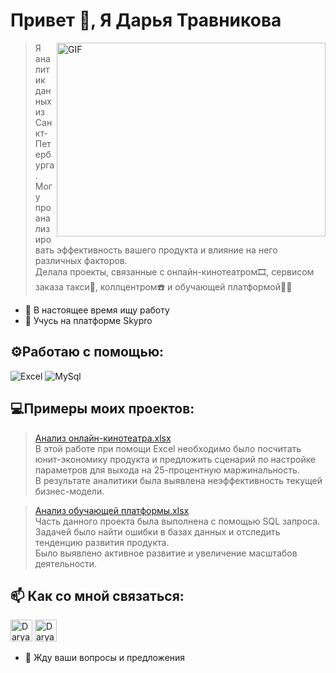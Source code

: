# Привет 👋, Я Дарья Травникова

<img align="right" alt="GIF" width="430px" height="310px"  src="https://media.giphy.com/media/xsE65jaPsUKUo/giphy.gif" />

> Я аналитик данных из Санкт-Петербурга.\
> Могу проанализировать эффективность вашего продукта и влияние на него различных факторов.\
> Делала проекты, связанные с онлайн-кинотеатром🎞️, сервисом заказа такси🚕, коллцентром☎️ и обучающей платформой🧑‍🏫
- 🔭 В настоящее время ищу работу 
- 🌱 Учусь на платформе Skypro

## ⚙️Работаю с помощью:
![Excel](https://img.shields.io/badge/Microsoft%20Excel-217346.svg?style=plastic&logo=Microsoft-Excel&logoColor=white)
![MySql](https://img.shields.io/badge/MySQL-4479A1.svg?style=plastic&logo=MySQL&logoColor=white)

## 💻Примеры моих проектов:
>[Анализ онлайн-кинотеатра.xlsx](https://github.com/DaryaTravnikova/DaryaTravnikova/files/11303737/-.xlsx)\
>В этой работе при помощи Excel необходимо было посчитать юнит-экономику продукта и предложить сценарий по настройке параметров для выхода на 25-процентную маржинальность.\
>В результате аналитики была выявлена неэффективность текущей бизнес-модели.

>[Анализ обучающей платформы.xlsx](https://github.com/DaryaTravnikova/DaryaTravnikova/files/11303746/default.xlsx)\
>Часть данного проекта была выполнена с помощью SQL запроса. Задачей было найти ошибки в базах данных и отследить тенденцию развития продукта.\
>Было выявлено активное развитие и увеличение масштабов деятельности.


## 📫 Как со мной связаться:

<a href="https://t.me/TravnikovaDr" target="_blank"><img height="35px" src="https://camo.githubusercontent.com/f4b401dd7cd9b7840fd31acafd49e151a80e4c9600bf219934461b96dd98e013/68747470733a2f2f6564656e742e6769746875622e696f2f537570657254696e7949636f6e732f696d616765732f7376672f74656c656772616d2e737667" alt="Darya Travnikova Telegram"></a>  <a href="mailto:vorontsovo@bk.ru" target="_blank"><img  height="35px" src="https://hstock.s3.eu-central-1.amazonaws.com/images/products/5313/2662c443-5c22-4b47-a1ce-3a30fe203804-800.png" alt="Darya Travnikova Email"></a>


- 💬 Жду ваши вопросы и предложения

